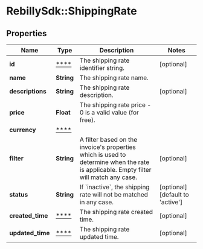 # RebillySdk::ShippingRate

## Properties
Name | Type | Description | Notes
------------ | ------------- | ------------- | -------------
**id** | [****](.md) | The shipping rate identifier string. | [optional] 
**name** | **String** | The shipping rate name. | 
**descriptions** | **String** | The shipping rate description. | [optional] 
**price** | **Float** | The shipping rate price - 0 is a valid value (for free). | 
**currency** | [****](.md) |  | 
**filter** | **String** | A filter based on the invoice&#x27;s properties which is used to determine when the rate is applicable. Empty filter will match any case. | [optional] 
**status** | **String** | If &#x60;inactive&#x60;, the shipping rate will not be matched in any case. | [optional] [default to &#x27;active&#x27;]
**created_time** | [****](.md) | The shipping rate created time. | [optional] 
**updated_time** | [****](.md) | The shipping rate updated time. | [optional] 

